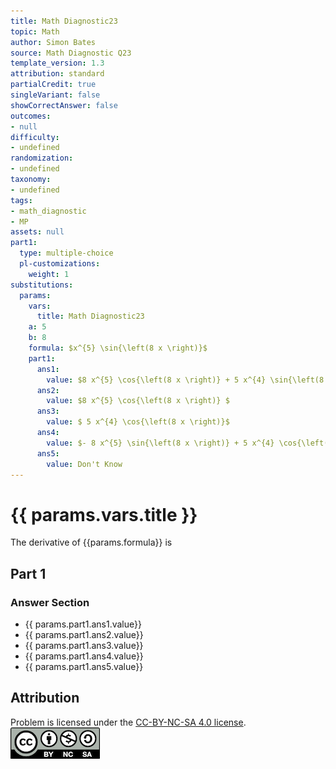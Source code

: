 ```yaml
---
title: Math Diagnostic23
topic: Math
author: Simon Bates
source: Math Diagnostic Q23
template_version: 1.3
attribution: standard
partialCredit: true
singleVariant: false
showCorrectAnswer: false
outcomes:
- null
difficulty:
- undefined
randomization:
- undefined
taxonomy:
- undefined
tags:
- math_diagnostic
- MP
assets: null
part1:
  type: multiple-choice
  pl-customizations:
    weight: 1
substitutions:
  params:
    vars:
      title: Math Diagnostic23
    a: 5
    b: 8
    formula: $x^{5} \sin{\left(8 x \right)}$
    part1:
      ans1:
        value: $8 x^{5} \cos{\left(8 x \right)} + 5 x^{4} \sin{\left(8 x \right)}$
      ans2:
        value: $8 x^{5} \cos{\left(8 x \right)} $
      ans3:
        value: $ 5 x^{4} \cos{\left(8 x \right)}$
      ans4:
        value: $- 8 x^{5} \sin{\left(8 x \right)} + 5 x^{4} \cos{\left(8 x \right)}$
      ans5:
        value: Don't Know
---
```

# {{ params.vars.title }}
The derivative of {{params.formula}} is

## Part 1

### Answer Section

- {{ params.part1.ans1.value}}
- {{ params.part1.ans2.value}}
- {{ params.part1.ans3.value}}
- {{ params.part1.ans4.value}}
- {{ params.part1.ans5.value}}

## Attribution

Problem is licensed under the [CC-BY-NC-SA 4.0 license](https://creativecommons.org/licenses/by-nc-sa/4.0/).<br> ![The Creative Commons 4.0 license requiring attribution-BY, non-commercial-NC, and share-alike-SA license.](https://raw.githubusercontent.com/firasm/bits/master/by-nc-sa.png)